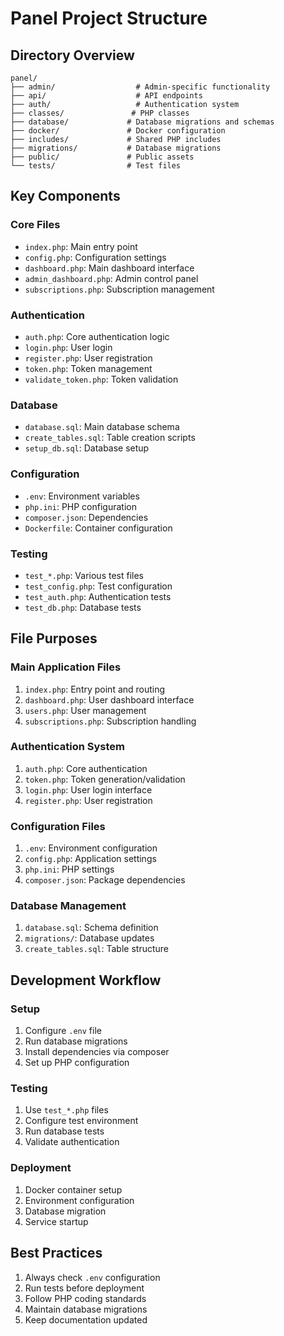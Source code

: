 # Panel Project Structure

## Directory Overview
```
panel/
├── admin/                  # Admin-specific functionality
├── api/                    # API endpoints
├── auth/                   # Authentication system
├── classes/               # PHP classes
├── database/             # Database migrations and schemas
├── docker/               # Docker configuration
├── includes/             # Shared PHP includes
├── migrations/           # Database migrations
├── public/               # Public assets
└── tests/                # Test files
```

## Key Components

### Core Files
- `index.php`: Main entry point
- `config.php`: Configuration settings
- `dashboard.php`: Main dashboard interface
- `admin_dashboard.php`: Admin control panel
- `subscriptions.php`: Subscription management

### Authentication
- `auth.php`: Core authentication logic
- `login.php`: User login
- `register.php`: User registration
- `token.php`: Token management
- `validate_token.php`: Token validation

### Database
- `database.sql`: Main database schema
- `create_tables.sql`: Table creation scripts
- `setup_db.sql`: Database setup

### Configuration
- `.env`: Environment variables
- `php.ini`: PHP configuration
- `composer.json`: Dependencies
- `Dockerfile`: Container configuration

### Testing
- `test_*.php`: Various test files
- `test_config.php`: Test configuration
- `test_auth.php`: Authentication tests
- `test_db.php`: Database tests

## File Purposes

### Main Application Files
1. `index.php`: Entry point and routing
2. `dashboard.php`: User dashboard interface
3. `users.php`: User management
4. `subscriptions.php`: Subscription handling

### Authentication System
1. `auth.php`: Core authentication
2. `token.php`: Token generation/validation
3. `login.php`: User login interface
4. `register.php`: User registration

### Configuration Files
1. `.env`: Environment configuration
2. `config.php`: Application settings
3. `php.ini`: PHP settings
4. `composer.json`: Package dependencies

### Database Management
1. `database.sql`: Schema definition
2. `migrations/`: Database updates
3. `create_tables.sql`: Table structure

## Development Workflow

### Setup
1. Configure `.env` file
2. Run database migrations
3. Install dependencies via composer
4. Set up PHP configuration

### Testing
1. Use `test_*.php` files
2. Configure test environment
3. Run database tests
4. Validate authentication

### Deployment
1. Docker container setup
2. Environment configuration
3. Database migration
4. Service startup

## Best Practices
1. Always check `.env` configuration
2. Run tests before deployment
3. Follow PHP coding standards
4. Maintain database migrations
5. Keep documentation updated
